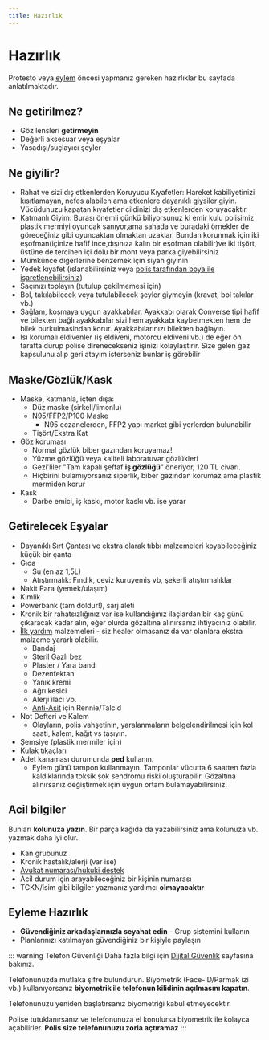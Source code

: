```yaml
---
title: Hazırlık
---
```


# Hazırlık

Protesto veya [eylem](./eylem.md) öncesi yapmanız gereken hazırlıklar bu sayfada anlatılmaktadır.



## Ne getirilmez?

- Göz lensleri **getirmeyin**
- Değerli aksesuar veya eşyalar
- Yasadışı/suçlayıcı şeyler

## Ne giyilir?

- Rahat ve sizi dış etkenlerden Koruyucu Kıyafetler: Hareket kabiliyetinizi kısıtlamayan, nefes alabilen ama etkenlere dayanıklı giysiler giyin. Vücüdunuzu kapatan kıyafetler cildinizi dış etkenlerden koruyacaktır.
- Katmanlı Giyim: Burası önemli çünkü biliyorsunuz ki emir kulu polisimiz plastik mermiyi oyuncak sanıyor,ama sahada ve buradaki örnekler de göreceğiniz gibi oyuncaktan olmaktan uzaklar. Bundan korunmak için iki eşofman(içinize hafif ince,dışınıza kalın bir eşofman olabilir)ve iki tişört, üstüne de tercihen içi dolu bir mont veya parka giyebilirsiniz
- Mümkünce diğerlerine benzemek için siyah giyinin
- Yedek kıyafet (ıslanabilirsiniz veya [polis tarafından boya ile işaretlenebilirsiniz](./polis-taktikleri.md#beyaz-toz-boya-ile-i̇şaretlenmek))
- Saçınızı toplayın (tutulup çekilmemesi için)
- Bol, takılabilecek veya tutulabilecek şeyler giymeyin (kravat, bol takılar vb.)
- Sağlam, koşmaya uygun ayakkabılar. Ayakkabı olarak Converse tipi hafif ve bilekten bağlı ayakkabılar sizi hem ayakkabı kaybetmekten hem de bilek burkulmasindan korur. Ayakkabılarınızı bilekten bağlayın.
- Isı korumalı eldivenler (iş eldiveni, motorcu eldiveni vb.) de eğer ön tarafta durup polise direnecekseniz işinizi kolaylaştırır. Size gelen gaz kapsulunu alıp geri atayım isterseniz bunlar iş görebilir

## Maske/Gözlük/Kask

- Maske, katmanla, içten dışa:
    - Düz maske (sirkeli/limonlu)
    - N95/FFP2/P100 Maske
        - N95 eczanelerden, FFP2 yapı market gibi yerlerden bulunabilir
    - Tişört/Ekstra Kat
- Göz koruması
    - Normal gözlük biber gazından koruyamaz!
    - Yüzme gözlüğü veya kaliteli laboratuvar gözlükleri
    - Gezi'liler "Tam kapalı şeffaf **iş gözlüğü**" öneriyor, 120 TL civarı.
    - Hiçbirini bulamıyorsanız siperlik, biber gazından korumaz ama plastik mermiden korur
- Kask
    - Darbe emici, iş kaskı, motor kaskı vb. işe yarar

## Getirelecek Eşyalar

- Dayanıklı Sırt Çantası ve ekstra olarak tıbbı malzemeleri koyabileceğiniz küçük bir çanta
- Gıda
    - Su (en az 1,5L)
    - Atıştırmalık: Fındık, ceviz kuruyemiş vb, şekerli atıştırmalıklar
- Nakit Para (yemek/ulaşım)
- Kimlik
- Powerbank (tam doldur!), sarj aleti
- Kronik bir rahatsızlığınız var ise kullandığınız ilaçlardan bir kaç günü çıkaracak kadar alın, eğer olurda gözaltına alınırsanız ihtiyacınız olabilir.
- [İlk yardım](./ilkyardim.md) malzemeleri - siz healer olmasanız da var olanlara ekstra malzeme yararlı olabilir.
    - Bandaj
    - Steril Gazlı bez
    - Plaster / Yara bandı
    - Dezenfektan
    - Yanık kremi
    - Ağrı kesici
    - Alerji ilacı vb.
    - [Anti-Asit](./antiasit.md) için Rennie/Talcid
- Not Defteri ve Kalem
    - Olayların, polis vahşetinin, yaralanmaların belgelendirilmesi için kol saati, kalem, kağıt vs taşıyın.
- Şemsiye (plastik mermiler için)
- Kulak tıkaçları
- Adet kanaması durumunda **ped** kullanın.
    - Eylem günü tampon kullanmayın. Tamponlar vücutta 6 saatten fazla kaldıklarında toksik şok sendromu riski oluşturabilir. Gözaltına alınırsanız değiştirmek için uygun ortam bulamayabilirsiniz.

## Acil bilgiler

Bunları **kolunuza yazın**. Bir parça kağıda da yazabilirsiniz ama kolunuza vb. yazmak daha iyi olur.

- Kan grubunuz
- Kronik hastalık/alerji (var ise)
- [Avukat numarası/hukuki destek](./hukuk.md#avukat-numaralar)
- Acil durum için arayabileceğiniz bir kişinin numarası
- TCKN/isim gibi bilgiler yazmanız yardımcı **olmayacaktır**

## Eyleme Hazırlık

- **Güvendiğiniz arkadaşlarınızla seyahat edin** - Grup sistemini kullanın
- Planlarınızı katılmayan güvendiğiniz bir kişiyle paylaşın

::: warning Telefon Güvenliği
Daha fazla bilgi için [Dijital Güvenlik](./dijital.md) sayfasına bakınız.

Telefonunuzda mutlaka şifre bulundurun. Biyometrik (Face-ID/Parmak izi vb.) kullanıyorsanız **biyometrik ile telefonun kilidinin açılmasını kapatın**.

Telefonunuzu yeniden başlatırsanız biyometriği kabul etmeyecektir.

Polise tutuklanırsanız ve telefonunuza el konulursa biyometrik ile kolayca açabilirler. **Polis size telefonunuzu zorla açtıramaz**
:::
